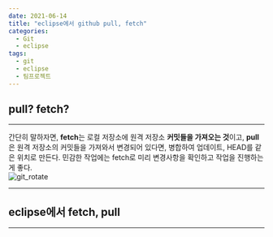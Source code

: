 ```yaml
---
date: 2021-06-14
title: "eclipse에서 github pull, fetch"
categories:
  - Git
  - eclipse
tags:
  - git
  - eclipse
  - 팀프로젝트
---
```


## pull? fetch?

---

간단히 말하자면, **fetch**는 로컬 저장소에 원격 저장소 **커밋들을 가져오는 것**이고, **pull**은 원격 저장소의 커밋들을 가져와서 변경되어 있다면, 병합하여 업데이트, HEAD를 같은 위치로 만든다. 민감한 작업에는 fetch로 미리 변경사항을 확인하고 작업을 진행하는게 좋다.  
![git_rotate](https://rnrudxo2872.github.io/assets/images/github/eclipse/git_rotate.png)

---

## eclipse에서 fetch, pull

---
